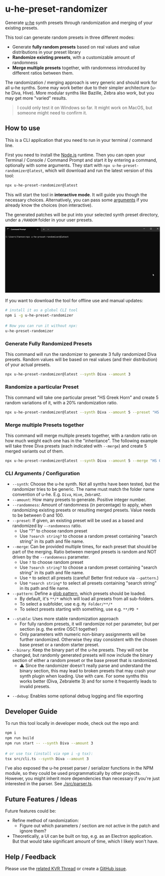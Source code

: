 # u-he-preset-randomizer

Generate [u-he](https://u-he.com/) synth presets through randomization and merging of your existing presets.

This tool can generate random presets in three different modes:
* Generate **fully random presets** based on real values and value distributions in your preset library
* **Randomize existing presets**, with a customizable amount of randomness
* **Merge multiple presets** together, with randomness introduced by different ratios between them.

The randomization / merging approach is very generic and should work for all u-he synths.
Some may work better due to their simpler architecture (u-he Diva, Hive). 
More modular synths like Bazille, Zebra also work, but you may get more "varied" results.
 
> I could only test it on Windows so far. It might work on MacOS, but someone might need to confirm it.

## How to use

This is a CLI application that you need to run in your terminal / command line.

First you need to install the [Node.js](https://nodejs.org/en) runtime.
Then you can open your Terminal / Console / Command Prompt and start it by entering a command, optionally with some arguments.
They start with `npx u-he-preset-randomizer@latest`, which will download and run the latest version of this tool:

```sh
npx u-he-preset-randomizer@latest
```

This will start the tool in **interactive mode**. It will guide you though the necessary choices.
Alternatively, you can pass some [arguments](#cli-arguments--configuration) if you already know the choices (non interactive).

The generated patches will be put into your selected synth preset directory, under a `/RANDOM` folder in your user presets.

![GIF Recording](./assets/u-he-preset-randomizer.gif)

If you want to download the tool for offline use and manual updates:

```sh
# install it as a global CLI tool
npm i -g u-he-preset-randomizer

# Now you can run it without npx:
u-he-preset-randomizer
```

### Generate Fully Randomized Presets

This command will run the randomizer to generate 3 fully randomized Diva presets.
Random values will be based on real values (and their distribution) of your actual presets. 

```sh
npx u-he-preset-randomizer@latest --synth Diva --amount 3
```

### Randomize a particular Preset

This command will take one particular preset "HS Greek Horn" and create 5 random variations of it, with a 20% randomization ratio.

```sh
npx u-he-preset-randomizer@latest --synth Diva --amount 5 --preset "HS Greek Horn" --randomness 20
```

### Merge multiple Presets together

This command will merge multiple presets together, with a random ratio on how much weight each one has in the "inheritance". 
The following example will take three Diva presets (each indicated with `--merge`) and create 5 merged variants out of them.

```bash
npx u-he-preset-randomizer@latest --synth Diva --amount 5 --merge "HS Greek Horn" --merge "HS Strumpet" --merge "HS Baroqualog"
```

### CLI Arguments / Configuration

* `--synth`: Choose the u-he synth. Not all synths have been tested, but the randomizer tries to be generic. The name must match the folder name convention of u-he. E.g. `Diva`, `Hive`, `ZebraHZ`.
* `--amount`: How many presets to generate. Positive integer number.
* `--randomness`: Amount of randomness (in percentage) to apply, when randomizing existing presets or resulting merged presets. Value needs to be between 0 and 100.
* `--preset`: If given, an existing preset will be used as a based and randomized by `--randomness` ratio.
  * Use "?" to choose random preset
  * Use `?search string?` to choose a random preset containing "search string" in its path and file name.
* `--merge`: Can be provided multiple times, for each preset that should be part of the merging. Ratio between merged presets is random and NOT driven by the `--randomness` parameter.
  * Use `?` to choose random preset
  * Use `?search string?` to choose a random preset containing "search string" in its path and file name.
  * Use `*` to select all presets (careful! Better first reduce via `--pattern`.)
  * Use `*search string*` to select all presets containing "search string" in its path and file name.
* `--pattern`: Define a [glob pattern](https://code.visualstudio.com/docs/editor/glob-patterns), which presets should be loaded. 
  * By default, it's `**/*` which will load all presets from all sub-folders.
  * To select a subfolder, use e.g. `My Folder/**/*`
  * To select presets starting with something, use e.g. `**/PD *`
- `--stable`: Uses more stable randomization approach
  * For fully random presets, it will randomize not per parameter, but per section (e.g. the entire OSC1 together)
  * Only parameters with numeric non-binary assignments will be further randomized. Otherwise they stay consistent with the chosen base preset or a random starter preset.
- `--binary`: Keep the binary part of the u-he presets. They will not be changed, but randomly generated presets will now include the binary section of either a random preset or the base preset that is randomized.
  * ⚠ Since the randomizer doesn't really parse and understand the binary section, this may lead to broken presets that may crash your synth plugin when loading. Use with care. For some synths this works better (Diva, Zebralette 3) and for some it frequently leads to invalid presets.
* `--debug`: Enables some optional debug logging and file exporting

## Developer Guide

To run this tool locally in developer mode, check out the repo and:

```sh
npm i
npm run build
npm run start -- --synth Diva --amount 3

# or use tsx (install via npm i -g tsx):
tsx src/cli.ts --synth Diva --amount 3
```

I've also exposed the u-he preset parser / serializer functions in the NPM module, so they could be used programmatically by other projects. However, you might inherit more dependencies than necessary if you're just interested in the parser. See [./src/parser.ts](./src/parser.ts).

## Future Features / Ideas

Future features could be:

* Refine method of randomization:
  * Figure out which parameters / section are not active in the patch and ignore them?
* Theoretically, a UI can be built on top, e.g. as an Electron application. But that would take significant amount of time, which I likely won't have.

## Help / Feedback

Please use the [related KVR Thread](https://www.kvraudio.com/forum/viewtopic.php?p=8898478) or create a [GitHub issue](https://github.com/Fannon/u-he-preset-randomizer/issues).
